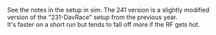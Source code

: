 See the notes in the setup in sim.  The 241 version is a slightly modified version of the "231-DavRace" setup from the previous year.  
It's faster on a short run but tends to fall off more if the RF gets hot.
